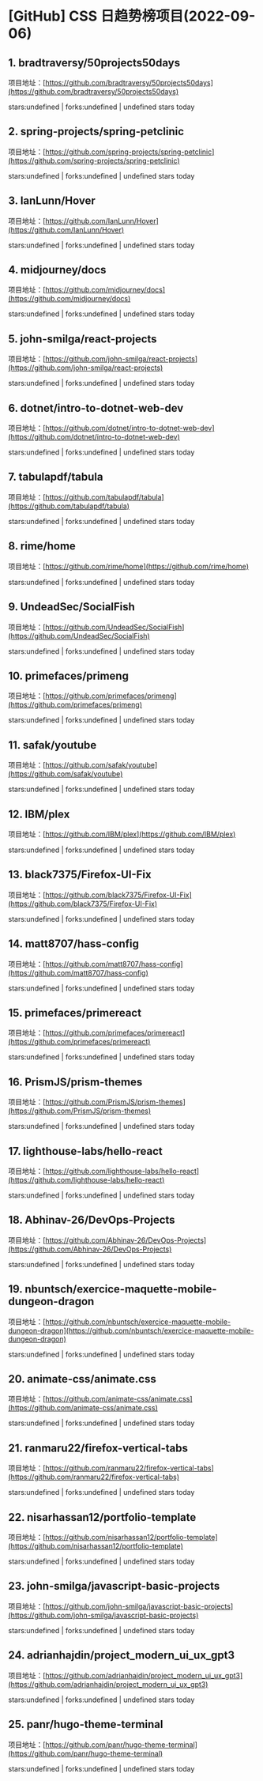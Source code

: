# [GitHub] CSS 日趋势榜项目(2022-09-06)

## 1. bradtraversy/50projects50days 

项目地址：[https://github.com/bradtraversy/50projects50days](https://github.com/bradtraversy/50projects50days)

stars:undefined | forks:undefined | undefined stars today 



## 2. spring-projects/spring-petclinic 

项目地址：[https://github.com/spring-projects/spring-petclinic](https://github.com/spring-projects/spring-petclinic)

stars:undefined | forks:undefined | undefined stars today 



## 3. IanLunn/Hover 

项目地址：[https://github.com/IanLunn/Hover](https://github.com/IanLunn/Hover)

stars:undefined | forks:undefined | undefined stars today 



## 4. midjourney/docs 

项目地址：[https://github.com/midjourney/docs](https://github.com/midjourney/docs)

stars:undefined | forks:undefined | undefined stars today 



## 5. john-smilga/react-projects 

项目地址：[https://github.com/john-smilga/react-projects](https://github.com/john-smilga/react-projects)

stars:undefined | forks:undefined | undefined stars today 



## 6. dotnet/intro-to-dotnet-web-dev 

项目地址：[https://github.com/dotnet/intro-to-dotnet-web-dev](https://github.com/dotnet/intro-to-dotnet-web-dev)

stars:undefined | forks:undefined | undefined stars today 



## 7. tabulapdf/tabula 

项目地址：[https://github.com/tabulapdf/tabula](https://github.com/tabulapdf/tabula)

stars:undefined | forks:undefined | undefined stars today 



## 8. rime/home 

项目地址：[https://github.com/rime/home](https://github.com/rime/home)

stars:undefined | forks:undefined | undefined stars today 



## 9. UndeadSec/SocialFish 

项目地址：[https://github.com/UndeadSec/SocialFish](https://github.com/UndeadSec/SocialFish)

stars:undefined | forks:undefined | undefined stars today 



## 10. primefaces/primeng 

项目地址：[https://github.com/primefaces/primeng](https://github.com/primefaces/primeng)

stars:undefined | forks:undefined | undefined stars today 



## 11. safak/youtube 

项目地址：[https://github.com/safak/youtube](https://github.com/safak/youtube)

stars:undefined | forks:undefined | undefined stars today 



## 12. IBM/plex 

项目地址：[https://github.com/IBM/plex](https://github.com/IBM/plex)

stars:undefined | forks:undefined | undefined stars today 



## 13. black7375/Firefox-UI-Fix 

项目地址：[https://github.com/black7375/Firefox-UI-Fix](https://github.com/black7375/Firefox-UI-Fix)

stars:undefined | forks:undefined | undefined stars today 



## 14. matt8707/hass-config 

项目地址：[https://github.com/matt8707/hass-config](https://github.com/matt8707/hass-config)

stars:undefined | forks:undefined | undefined stars today 



## 15. primefaces/primereact 

项目地址：[https://github.com/primefaces/primereact](https://github.com/primefaces/primereact)

stars:undefined | forks:undefined | undefined stars today 



## 16. PrismJS/prism-themes 

项目地址：[https://github.com/PrismJS/prism-themes](https://github.com/PrismJS/prism-themes)

stars:undefined | forks:undefined | undefined stars today 



## 17. lighthouse-labs/hello-react 

项目地址：[https://github.com/lighthouse-labs/hello-react](https://github.com/lighthouse-labs/hello-react)

stars:undefined | forks:undefined | undefined stars today 



## 18. Abhinav-26/DevOps-Projects 

项目地址：[https://github.com/Abhinav-26/DevOps-Projects](https://github.com/Abhinav-26/DevOps-Projects)

stars:undefined | forks:undefined | undefined stars today 



## 19. nbuntsch/exercice-maquette-mobile-dungeon-dragon 

项目地址：[https://github.com/nbuntsch/exercice-maquette-mobile-dungeon-dragon](https://github.com/nbuntsch/exercice-maquette-mobile-dungeon-dragon)

stars:undefined | forks:undefined | undefined stars today 



## 20. animate-css/animate.css 

项目地址：[https://github.com/animate-css/animate.css](https://github.com/animate-css/animate.css)

stars:undefined | forks:undefined | undefined stars today 



## 21. ranmaru22/firefox-vertical-tabs 

项目地址：[https://github.com/ranmaru22/firefox-vertical-tabs](https://github.com/ranmaru22/firefox-vertical-tabs)

stars:undefined | forks:undefined | undefined stars today 



## 22. nisarhassan12/portfolio-template 

项目地址：[https://github.com/nisarhassan12/portfolio-template](https://github.com/nisarhassan12/portfolio-template)

stars:undefined | forks:undefined | undefined stars today 



## 23. john-smilga/javascript-basic-projects 

项目地址：[https://github.com/john-smilga/javascript-basic-projects](https://github.com/john-smilga/javascript-basic-projects)

stars:undefined | forks:undefined | undefined stars today 



## 24. adrianhajdin/project_modern_ui_ux_gpt3 

项目地址：[https://github.com/adrianhajdin/project_modern_ui_ux_gpt3](https://github.com/adrianhajdin/project_modern_ui_ux_gpt3)

stars:undefined | forks:undefined | undefined stars today 



## 25. panr/hugo-theme-terminal 

项目地址：[https://github.com/panr/hugo-theme-terminal](https://github.com/panr/hugo-theme-terminal)

stars:undefined | forks:undefined | undefined stars today 




